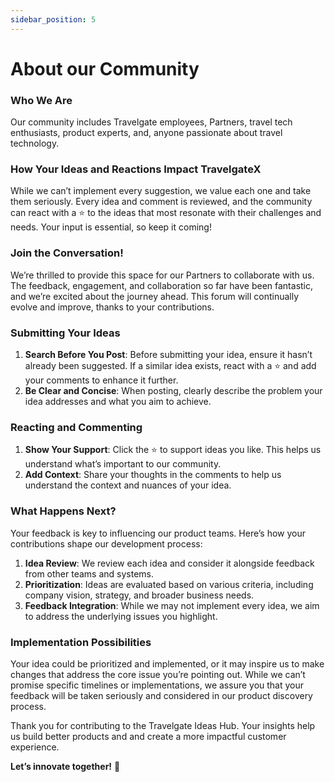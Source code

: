 ```yaml
---
sidebar_position: 5
---
```


# About our Community

### Who We Are
Our community includes Travelgate employees, Partners, travel tech enthusiasts, product experts, and, anyone passionate about travel technology.

### How Your Ideas and Reactions Impact TravelgateX
While we can’t implement every suggestion, we value each one and take them seriously. Every idea and comment is reviewed, and the community can react with a ⭐ to the ideas that most resonate with their challenges and needs. Your input is essential, so keep it coming!

### Join the Conversation!
We’re thrilled to provide this space for our Partners to collaborate with us. The feedback, engagement, and collaboration so far have been fantastic, and we’re excited about the journey ahead. This forum will continually evolve and improve, thanks to your contributions.

### Submitting Your Ideas
1. **Search Before You Post**: Before submitting your idea, ensure it hasn’t already been suggested. If a similar idea exists, react with a ⭐ and add your comments to enhance it further.
2. **Be Clear and Concise**: When posting, clearly describe the problem your idea addresses and what you aim to achieve.

### Reacting and Commenting
1. **Show Your Support**: Click the ⭐ to support ideas you like. This helps us understand what’s important to our community.
2. **Add Context**: Share your thoughts in the comments to help us understand the context and nuances of your idea.

### What Happens Next?
Your feedback is key to influencing our product teams. Here’s how your contributions shape our development process: 
1. **Idea Review**: We review each idea and consider it alongside feedback from other teams and systems.
2. **Prioritization**: Ideas are evaluated based on various criteria, including company vision, strategy, and broader business needs.
3. **Feedback Integration**: While we may not implement every idea, we aim to address the underlying issues you highlight.

### Implementation Possibilities
Your idea could be prioritized and implemented, or it may inspire us to make changes that address the core issue you’re pointing out. While we can’t promise specific timelines or implementations, we assure you that your feedback will be taken seriously and considered in our product discovery process.

Thank you for contributing to the Travelgate Ideas Hub. Your insights help us build better products and and create a more impactful customer experience.

**Let’s innovate together!** 🚀

